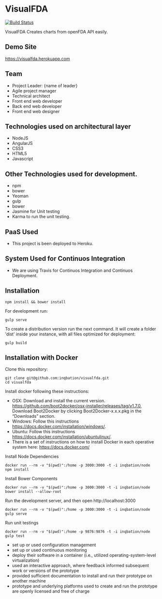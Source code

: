 VisualFDA
=========

[![Build Status](https://travis-ci.org/inqbation/visualfda.svg?branch=master)](https://travis-ci.org/inqbation/visualfda)

VisualFDA Creates charts from openFDA API easily.

Demo Site
---------
https://visualfda.herokuapp.com

Team
----
- Project Leader: {name of leader}
- Agile project manager
- Technical architect
- Front end web developer
- Back end web developer
- Front end web designer

Technologies used on architectural layer
----------------------------------------
- NodeJS
- AngularJS
- CSS3
- HTML5
- Javascript

Other Technologies used for development.
----------------------------------------
- npm
- bower
- Yeoman
- gulp
- bower
- Jasmine for Unit testing
- Karma to run the unit testing.

PaaS Used
---------
- This project is been deployed to Heroku.

System Used for Continuos Integration
-------------------------------------
- We are using Travis for Continuos Integration and Continuos Deployment.

Installation
------------
```
npm install && bower install
```
For development run:
```
gulp serve
```
To create a distribution version run the next command. It will create a folder 'dist' inside your instance, with all files optimized for deployment:
```
gulp build
```
Installation with Docker
---------------------------------------------

Clone this repository:
```
git clone git@github.com:inqbation/visualfda.git
cd visualfda
```

Install docker following these instructions:
- OSX: Download and install the current version. https://github.com/boot2docker/osx-installer/releases/tag/v1.7.0, Download Boot2Docker by clicking Boot2Docker-x.x.x.pkg in the “Downloads” section.
- Windows: Follow this instructions https://docs.docker.com/installation/windows/.
- Ubuntu: Follow this instructions https://docs.docker.com/installation/ubuntulinux/.
- There is a set of instructions on how to install Docker in each operative system here: https://docs.docker.com/

Install Node Dependencies
```
docker run --rm -v "$(pwd)":/home -p 3000:3000 -t -i inqbation/node npm install
```

Install Bower Components
```
docker run --rm -v "$(pwd)":/home -p 3000:3000 -t -i inqbation/node bower install --allow-root
```

Run the development server, and then open http://localhost:3000
```
docker run --rm -v "$(pwd)":/home -p 3000:3000 -t -i inqbation/node gulp serve
```

Run unit testings
```
docker run --rm -v "$(pwd)":/home -p 9876:9876 -t -i inqbation/node gulp test
```

- set up or used configuration management
- set up or used continuous monitoring
- deploy their software in a container (i.e., utilized operating-system-level virtualization)
- used an interactive approach, where feedback informed subsequent work or versions of the prototype
- provided sufficient documentation to install and run their prototype on another machine
- prototype and underlying platforms used to create and run the prototype are openly licensed and free of charge
